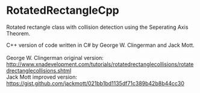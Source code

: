 # RotatedRectangleCpp

Rotated rectangle class with collision detection using the Seperating Axis Theorem.

C++ version of code written in C# by George W. Clingerman and Jack Mott. <br/><br/>
George W. Clingerman original version: <br/>http://www.xnadevelopment.com/tutorials/rotatedrectanglecollisions/rotatedrectanglecollisions.shtml<br/>
Jack Mott improved version: <br/>https://gist.github.com/jackmott/021bb1bd1135df71c389b42b8b44cc30<br/>

